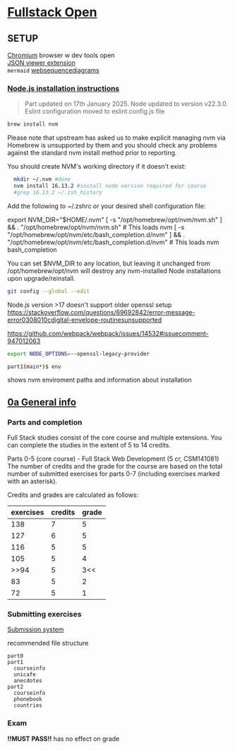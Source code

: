 # [Fullstack Open](https://fullstackopen.com/en/)

## SETUP

[Chromium](https://formulae.brew.sh/cask/chromium) browser w dev tools open  
[JSON viewer extension](https://chromewebstore.google.com/detail/json-formatter/bcjindcccaagfpapjjmafapmmgkkhgoa)  
`mermaid` [websequencediagrams](https://www.websequencediagrams.com)

### [Node.js installation instructions](https://nodejs.org/en/download/package-manager/)

> Part updated on 17th January 2025. Node updated to version v22.3.0. Eslint configuration moved to eslint.config.js file

```zsh
brew install nvm
```

Please note that upstream has asked us to make explicit managing
nvm via Homebrew is unsupported by them and you should check any
problems against the standard nvm install method prior to reporting.

You should create NVM's working directory if it doesn't exist:

```zsh
  mkdir ~/.nvm #done
  nvm install 16.13.2 #install node version required for course
  #grep 16.13.2 ~/.zsh_history
```

Add the following to ~/.zshrc or your desired shell
configuration file:

export NVM_DIR="$HOME/.nvm"
[ -s "/opt/homebrew/opt/nvm/nvm.sh" ] && \. "/opt/homebrew/opt/nvm/nvm.sh" # This loads nvm
[ -s "/opt/homebrew/opt/nvm/etc/bash_completion.d/nvm" ] && \. "/opt/homebrew/opt/nvm/etc/bash_completion.d/nvm" # This loads nvm bash_completion

You can set $NVM_DIR to any location, but leaving it unchanged from
/opt/homebrew/opt/nvm will destroy any nvm-installed Node installations
upon upgrade/reinstall.

```zsh
git config --global --edit
```

Node.js version >17 doesn't support older openssl setup
https://stackoverflow.com/questions/69692842/error-message-error0308010cdigital-envelope-routinesunsupported

https://github.com/webpack/webpack/issues/14532#issuecomment-947012063

```zsh
export NODE_OPTIONS=--openssl-legacy-provider
```

```zsh
part1(main*)$ env
```

shows nvm enviroment paths and information about installation

## [0a General info](https://fullstackopen.com/en/part0/general_info)

### Parts and completion

Full Stack studies consist of the core course and multiple extensions. You can complete the studies in the extent of 5 to 14 credits.

Parts 0-5 (core course) - Full Stack Web Development (5 cr, CSM141081)
The number of credits and the grade for the course are based on the total number of submitted exercises for parts 0-7 (including exercises marked with an asterisk).

Credits and grades are calculated as follows:

| exercises | credits | grade |
| --------- | ------- | ----- |
| 138       | 7       | 5     |
| 127       | 6       | 5     |
| 116       | 5       | 5     |
| 105       | 5       | 4     |
| \>\>94    | 5       | 3<<   |
| 83        | 5       | 2     |
| 72        | 5       | 1     |

### Submitting exercises

[Submission system](https://studies.cs.helsinki.fi/stats/courses/fullstackopen/submissions)

recommended file structure

```file
part0
part1
  courseinfo
  unicafe
  anecdotes
part2
  courseinfo
  phonebook
  countries
```

### Exam

**!!MUST PASS!!** has no effect on grade

